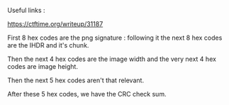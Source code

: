 Useful links :

https://ctftime.org/writeup/31187

First 8 hex codes are the png signature : following it the next 8 hex codes are the IHDR and it's chunk.

Then the next 4 hex codes are the image width and the very next 4 hex codes are image height.

Then the next 5 hex codes aren't that relevant.

After these 5 hex codes, we have the CRC check sum.
